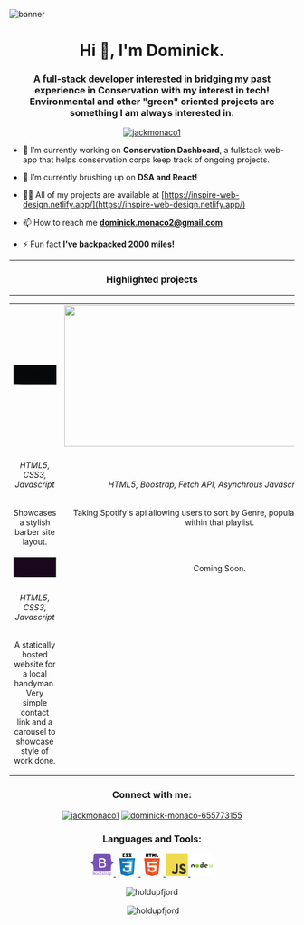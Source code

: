 ![banner](https://imgur.com/nOQbxMv.png)
<h1 align="center">Hi 👋, I'm Dominick.</h1>
<h3 align="center">A full-stack developer interested in bridging my past experience in Conservation with my interest in tech! Environmental and other "green" oriented projects are something I am always interested in.</h3>

<p align="center"> <a href="https://twitter.com/jackmonaco1" target="blank"><img src="https://img.shields.io/twitter/follow/jackmonaco1?logo=twitter&style=for-the-badge" alt="jackmonaco1" /></a> </p>

- 🔭 I’m currently working on **Conservation Dashboard**, a fullstack web-app that helps conservation corps keep track of ongoing projects.

- 🌱 I’m currently brushing up on **DSA and React!**

- 👨‍💻 All of my projects are available at [https://inspire-web-design.netlify.app/](https://inspire-web-design.netlify.app/)

- 📫 How to reach me **dominick.monaco2@gmail.com**

- ⚡ Fun fact **I've backpacked 2000 miles!**

---


<h3 align="center"> Highlighted projects</h3>

---


|      |          |    
| ------------- |:-------------:| 
| ![site gif](https://github.com/HoldUpFjord/barberShop/blob/master/assets/demoGif/ezgif.com-gif-maker.gif)    | <a href="url"><img src="https://github.com/HoldUpFjord/spotApiProject/blob/main/demoGif/spotifyApi.gif" align="left" height="250" width="550" ></a>
 |<h6 align="center">HTML5, CSS3, Javascript</h6> <p align="center"> Showcases a stylish barber site layout. </p> | <h6> HTML5, Boostrap, Fetch API, Asynchrous Javascript, CRUD</h6> <p>Taking Spotify's api allowing users to sort by Genre, popular playlists by tracks within that playlist.  
| <a href="url"><img src="https://github.com/HoldUpFjord/rnrHomeServices/blob/90fa71a82e98cf4f9a69b4afc757cf1aa0ecff61/assets/demoGif/ezgif.com-gif-maker(1).gif" aling="center" heigh="250" width="550" ></a>     | Coming Soon.      |   
  | <h6 align="center">HTML5, CSS3, Javascript</h6> <p align="center">A statically hosted website for a local handyman. Very simple contact link and a carousel to showcase style of work done. |        




<h3 align="center">Connect with me:</h3>
<p align="center">
<a href="https://twitter.com/jackmonaco1" target="blank"><img align="center" src="https://raw.githubusercontent.com/rahuldkjain/github-profile-readme-generator/master/src/images/icons/Social/twitter.svg" alt="jackmonaco1" height="30" width="40" /></a>
<a href="https://linkedin.com/in/dominick-monaco-655773155" target="blank"><img align="center" src="https://raw.githubusercontent.com/rahuldkjain/github-profile-readme-generator/master/src/images/icons/Social/linked-in-alt.svg" alt="dominick-monaco-655773155" height="30" width="40" /></a>
</p>

<h3 align="center">Languages and Tools:</h3>
<p align="center"> <a href="https://getbootstrap.com" target="_blank" rel="noreferrer"> <img src="https://raw.githubusercontent.com/devicons/devicon/master/icons/bootstrap/bootstrap-plain-wordmark.svg" alt="bootstrap" width="40" height="40"/> </a> <a href="https://www.w3schools.com/css/" target="_blank" rel="noreferrer"> <img src="https://raw.githubusercontent.com/devicons/devicon/master/icons/css3/css3-original-wordmark.svg" alt="css3" width="40" height="40"/> </a> <a href="https://www.w3.org/html/" target="_blank" rel="noreferrer"> <img src="https://raw.githubusercontent.com/devicons/devicon/master/icons/html5/html5-original-wordmark.svg" alt="html5" width="40" height="40"/> </a> <a href="https://developer.mozilla.org/en-US/docs/Web/JavaScript" target="_blank" rel="noreferrer"> <img src="https://raw.githubusercontent.com/devicons/devicon/master/icons/javascript/javascript-original.svg" alt="javascript" width="40" height="40"/> </a> <a href="https://nodejs.org" target="_blank" rel="noreferrer"> <img src="https://raw.githubusercontent.com/devicons/devicon/master/icons/nodejs/nodejs-original-wordmark.svg" alt="nodejs" width="40" height="40"/> </a> </p>

<p align="center"><img align="center" src="https://github-readme-streak-stats.herokuapp.com/?user=holdupfjord&" alt="holdupfjord" /></p>
<p align="center">&nbsp;<img align="center" src="https://github-readme-stats.vercel.app/api?username=holdupfjord&show_icons=true&locale=en" alt="holdupfjord" /></p>





